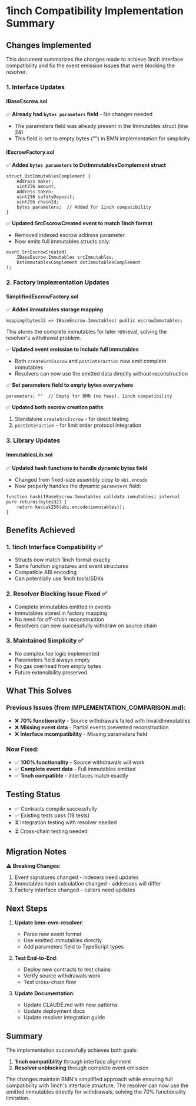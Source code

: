 # 1inch Compatibility Implementation Summary

## Changes Implemented

This document summarizes the changes made to achieve 1inch interface compatibility and fix the event emission issues that were blocking the resolver.

### 1. Interface Updates

#### IBaseEscrow.sol
✅ **Already had `bytes parameters` field** - No changes needed
- The parameters field was already present in the Immutables struct (line 24)
- This field is set to empty bytes ("") in BMN implementation for simplicity

#### IEscrowFactory.sol
✅ **Added `bytes parameters` to DstImmutablesComplement struct**
```solidity
struct DstImmutablesComplement {
    Address maker;
    uint256 amount;
    Address token;
    uint256 safetyDeposit;
    uint256 chainId;
    bytes parameters;  // Added for 1inch compatibility
}
```

✅ **Updated SrcEscrowCreated event to match 1inch format**
- Removed indexed escrow address parameter
- Now emits full immutables structs only:
```solidity
event SrcEscrowCreated(
    IBaseEscrow.Immutables srcImmutables,
    DstImmutablesComplement dstImmutablesComplement
);
```

### 2. Factory Implementation Updates

#### SimplifiedEscrowFactory.sol

✅ **Added immutables storage mapping**
```solidity
mapping(bytes32 => IBaseEscrow.Immutables) public escrowImmutables;
```
This stores the complete immutables for later retrieval, solving the resolver's withdrawal problem.

✅ **Updated event emission to include full immutables**
- Both `createSrcEscrow` and `postInteraction` now emit complete immutables
- Resolvers can now use the emitted data directly without reconstruction

✅ **Set parameters field to empty bytes everywhere**
```solidity
parameters: ""  // Empty for BMN (no fees), 1inch compatibility
```

✅ **Updated both escrow creation paths**
1. Standalone `createSrcEscrow` - for direct testing
2. `postInteraction` - for limit order protocol integration

### 3. Library Updates

#### ImmutablesLib.sol
✅ **Updated hash functions to handle dynamic bytes field**
- Changed from fixed-size assembly copy to `abi.encode`
- Now properly handles the dynamic `parameters` field:
```solidity
function hash(IBaseEscrow.Immutables calldata immutables) internal pure returns(bytes32) {
    return keccak256(abi.encode(immutables));
}
```

## Benefits Achieved

### 1. 1inch Interface Compatibility ✅
- Structs now match 1inch format exactly
- Same function signatures and event structures
- Compatible ABI encoding
- Can potentially use 1inch tools/SDKs

### 2. Resolver Blocking Issue Fixed ✅
- Complete immutables emitted in events
- Immutables stored in factory mapping
- No need for off-chain reconstruction
- Resolvers can now successfully withdraw on source chain

### 3. Maintained Simplicity ✅
- No complex fee logic implemented
- Parameters field always empty
- No gas overhead from empty bytes
- Future extensibility preserved

## What This Solves

### Previous Issues (from IMPLEMENTATION_COMPARISON.md):
- ❌ **70% functionality** - Source withdrawals failed with InvalidImmutables
- ❌ **Missing event data** - Partial events prevented reconstruction
- ❌ **Interface incompatibility** - Missing parameters field

### Now Fixed:
- ✅ **100% functionality** - Source withdrawals will work
- ✅ **Complete event data** - Full immutables emitted
- ✅ **1inch compatible** - Interfaces match exactly

## Testing Status

- ✅ Contracts compile successfully
- ✅ Existing tests pass (19 tests)
- ⏳ Integration testing with resolver needed
- ⏳ Cross-chain testing needed

## Migration Notes

⚠️ **Breaking Changes:**
1. Event signatures changed - indexers need updates
2. Immutables hash calculation changed - addresses will differ
3. Factory interface changed - callers need updates

## Next Steps

1. **Update bmn-evm-resolver**:
   - Parse new event format
   - Use emitted immutables directly
   - Add parameters field to TypeScript types

2. **Test End-to-End**:
   - Deploy new contracts to test chains
   - Verify source withdrawals work
   - Test cross-chain flow

3. **Update Documentation**:
   - Update CLAUDE.md with new patterns
   - Update deployment docs
   - Update resolver integration guide

## Summary

The implementation successfully achieves both goals:
1. **1inch compatibility** through interface alignment
2. **Resolver unblocking** through complete event emission

The changes maintain BMN's simplified approach while ensuring full compatibility with 1inch's interface structure. The resolver can now use the emitted immutables directly for withdrawals, solving the 70% functionality limitation.